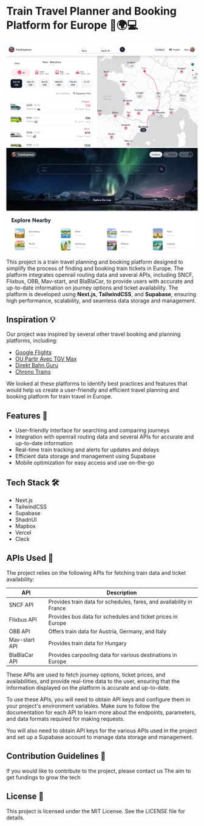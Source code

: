 <head>
  <link rel="stylesheet" type="text/css" href="./styles.css">
</head>

<body>


# Train Travel Planner and Booking Platform for Europe 🚂🌍💻
<div class="screenshots">
  <img src="./TrainExplorer_map.JPG" alt="Screenshot 1" class="screenshot">
  <img src="./TrainExplorer_lobby.JPG" alt="Screenshot 2" class="screenshot">
</div>

This project is a train travel planning and booking platform designed to simplify the process of finding and booking train tickets in Europe. The platform integrates openrail routing data and several APIs, including SNCF, Flixbus, OBB, Mav-start, and BlaBlaCar, to provide users with accurate and up-to-date information on journey options and ticket availability. The platform is developed using **Next.js**, **TailwindCSS**, and **Supabase**, ensuring high performance, scalability, and seamless data storage and management.

## Inspiration 💡

Our project was inspired by several other travel booking and planning platforms, including:

- [Google Flights](https://www.google.com/travel/flights)
- [OU Partir Avec TGV Max](https://oupartiravectgvmax.fr/)
- [Direkt Bahn Guru](https://direkt.bahn.guru/)
- [Chrono Trains](https://www.chronotrains.com/)

We looked at these platforms to identify best practices and features that would help us create a user-friendly and efficient travel planning and booking platform for train travel in Europe.

## Features 🚀

- User-friendly interface for searching and comparing journeys
- Integration with openrail routing data and several APIs for accurate and up-to-date information
- Real-time train tracking and alerts for updates and delays
- Efficient data storage and management using Supabase
- Mobile optimization for easy access and use on-the-go

## Tech Stack 🛠️

- Next.js
- TailwindCSS
- Supabase
- ShadnUI
- Mapbox
- Vercel
- Cleck

## APIs Used 🚀
The project relies on the following APIs for fetching train data and ticket availability:

| API           | Description                                                    |
|---------------|----------------------------------------------------------------|
| SNCF API      | Provides train data for schedules, fares, and availability in France |
| Flixbus API   | Provides bus data for schedules and ticket prices in Europe         |
| OBB API       | Offers train data for Austria, Germany, and Italy                 |
| Mav-start API | Provides train data for Hungary                                   |
| BlaBlaCar API | Provides carpooling data for various destinations in Europe        |

These APIs are used to fetch journey options, ticket prices, and availabilities, and provide real-time data to the user, ensuring that the information displayed on the platform is accurate and up-to-date.

To use these APIs, you will need to obtain API keys and configure them in your project's environment variables. Make sure to follow the documentation for each API to learn more about the endpoints, parameters, and data formats required for making requests.

You will also need to obtain API keys for the various APIs used in the project and set up a Supabase account to manage data storage and management.

</body>

## Contribution Guidelines 🤝
If you would like to contribute to the project, please contact us
The aim to get fundings to grow the tech

## License 📜
This project is licensed under the MIT License. See the LICENSE file for details.
